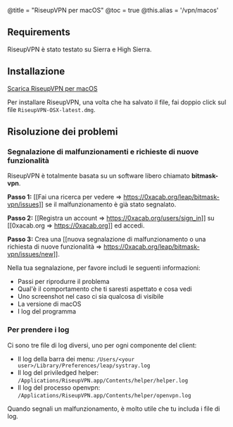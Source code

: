 @title = "RiseupVPN per macOS"
@toc = true
@this.alias = '/vpn/macos'

## Requirements

RiseupVPN è stato testato su Sierra e High Sierra.

## Installazione

<a class="btn btn-default btn-lg" href="https://downloads.leap.se/RiseupVPN/osx/RiseupVPN-OSX-latest.dmg"><i class="fa fa-download"></i> Scarica RiseupVPN per macOS</a>

Per installare RiseupVPN, una volta che ha salvato il file, fai doppio click sul file <code>RiseupVPN-OSX-latest.dmg</code>.

## Risoluzione dei problemi

### Segnalazione di malfunzionamenti e richieste di nuove funzionalità

RiseupVPN è totalmente basata su un software libero chiamato <b>bitmask-vpn</b>.

**Passo 1:** [[Fai una ricerca per vedere => https://0xacab.org/leap/bitmask-vpn/issues]] se il malfunzionamento è già stato segnalato.

**Passo 2:** [[Registra un account => https://0xacab.org/users/sign_in]] su [[0xacab.org => https://0xacab.org]] ed accedi.

**Passo 3:** Crea una [[nuova segnalazione di malfunzionamento o una richiesta di nuove funzionalità => https://0xacab.org/leap/bitmask-vpn/issues/new]].

Nella tua segnalazione, per favore includi le seguenti informazioni:

* Passi per riprodurre il problema
* Qual'è il comportamento che ti saresti aspettato e cosa vedi
* Uno screenshot nel caso ci sia qualcosa di visibile
* La versione di macOS
* I log del programma


### Per prendere i log

Ci sono tre file di log diversi, uno per ogni componente del client:

* Il log della barra dei menu: `/Users/<your user>/Library/Preferences/leap/systray.log`
* Il log del priviledged helper: `/Applications/RiseupVPN.app/Contents/helper/helper.log`
* Il log del processo openvpn: `/Applications/RiseupVPN.app/Contents/helper/openvpn.log`

Quando segnali un malfunzionamento, è molto utile che tu includa i file di log.

